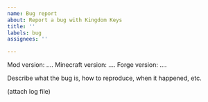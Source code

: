 ```yaml
---
name: Bug report
about: Report a bug with Kingdom Keys
title: ''
labels: bug
assignees: ''

---
```


Mod version: ....
Minecraft version: ....
Forge version:  ....

Describe what the bug is, how to reproduce, when it happened, etc.

(attach log file)
